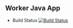 ## Worker Java App
  * Build Status
[![Build Status](http://34.51.32.113:8080/buildStatus/icon?job=instavote%2Fworker-build)](http://34.51.32.113:8080/job/instavote/job/worker-build/)



